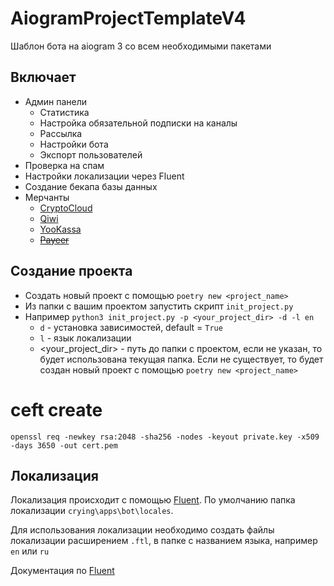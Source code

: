 # AiogramProjectTemplateV4

Шаблон бота на aiogram 3 со всем необходимыми пакетами

## Включает
- Админ панели
  - Статистика 
  - Настройка обязательной подписки на каналы
  - Рассылка
  - Настройки бота
  - Экспорт пользователей
- Проверка на спам
- Настройки локализации через Fluent
- Создание бекапа базы данных
- Мерчанты
  - [CryptoCloud](https://cryptocloud.plus/) 
  - [Qiwi](https://qiwi.com/p2p-admin/api/)
  - [YooKassa](https://yookassa.ru/developers/)
  - ~~[Payeer](https://payeer.com/)~~ 


## Создание проекта

- Создать новый проект с помощью `poetry new <project_name>`
- Из папки с вашим проектом запустить скрипт `init_project.py`
- Например `python3 init_project.py -p <your_project_dir> -d -l en`
  - `d` - установка зависимостей, default = `True`
  - `l` - язык локализации
  - <your_project_dir> - путь до папки с проектом, если не указан, то будет использована текущая папка.
Если не существует, то будет создан новый проект с помощью `poetry new <project_name>`

# ceft create
`openssl req -newkey rsa:2048 -sha256 -nodes -keyout private.key -x509 -days 3650 -out cert.pem`

## Локализация

Локализация происходит с помощью [Fluent](https://projectfluent.org). По умолчанию папка локализации `crying\apps\bot\locales`.

Для использования локализации необходимо создать файлы локализации расширением `.ftl`, в папке с названием языка, например `en` или `ru`

Документация по [Fluent](https://projectfluent.org/fluent/guide/)
